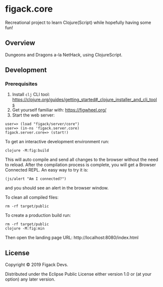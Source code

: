 # figack.core

Recreational project to learn Clojure(Script) while hopefully having some fun!

## Overview

Dungeons and Dragons a-la NetHack, using ClojureScript.

## Development

### Prerequisites

1. Install `clj` CLI tool: https://clojure.org/guides/getting_started#_clojure_installer_and_cli_tools
2. Get yourself familiar with: https://figwheel.org/
3. Start the web server:
```{.clj}
user=> (load "figack/server/core")
user=> (in-ns 'figack.server.core)
figack.server.core=> (start!)
```

To get an interactive development environment run:

    clojure -M:fig:build

This will auto compile and send all changes to the browser without the
need to reload. After the compilation process is complete, you will
get a Browser Connected REPL. An easy way to try it is:

    (js/alert "Am I connected?")

and you should see an alert in the browser window.

To clean all compiled files:

    rm -rf target/public

To create a production build run:

    rm -rf target/public
    clojure -M:fig:min

Then open the landing page URL: http://localhost:8080/index.html

## License

Copyright © 2019 Figack Devs.

Distributed under the Eclipse Public License either version 1.0 or (at your
option) any later version.
